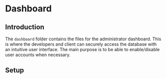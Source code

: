 # Dashboard
[]("../../Documentation/screenshots/dashboard.JPG")
## Introduction
The `dashboard` folder contains the files for the administrator dashboard. This is where the developers and client can securely access the database with an intuitive user interface. The main purpose is to be able to enable/disable user accounts when necessary.

## Setup 